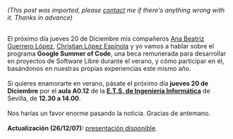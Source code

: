 *(This post was imported, please [contact](/#/contact) me if there's anything wrong with it. Thanks in advance)*

<a onblur="try {parent.deselectBloggerImageGracefully();} catch(e) {}" href="http://bp3.blogger.com/_z2FqY6j3nZs/R2U0ap82b8I/AAAAAAAAA4s/1JIz5A2DPME/s1600-h/gsoclogo07.jpg"><img style="cursor: pointer;" src="http://bp3.blogger.com/_z2FqY6j3nZs/R2U0ap82b8I/AAAAAAAAA4s/1JIz5A2DPME/s400/gsoclogo07.jpg" alt="" id="BLOGGER_PHOTO_ID_5144575781882982338" border="0" /></a><br /><br />El próximo día jueves 20 de Diciembre mis compañeros <a href="http://www.ekaia.org/">Ana Beatriz Guerrero López</a>, <a href="http://penyaskitodice.wordpress.com/">Christian López Espínola</a> y yo vamos a hablar sobre el programa <span style="font-weight: bold;">Google Summer of Code</span>, una beca remunerada para desarrollar en proyectos de Software Libre durante el verano, y cómo participar en él, basándonos en nuestras propias experiencias este mismo año.<br /><br />Si quieres enamorarte en verano, pásate el próximo día <span style="font-weight: bold;">jueves 20 de Diciembre</span> por el <span style="font-weight: bold;">aula A0.12</span> de la <a href="http://www.eii.us.es/"><span style="font-weight: bold;">E.T.S. de Ingeniería Informática</span></a> de Sevilla, de <span style="font-weight: bold;">12.30 a 14.00</span>.<br /><br />Nos harías un favor enorme pasando la noticia. Gracias de antemano.<br /><br /><span style="font-weight: bold;">Actualización (26/12/07):</span> <a href="http://docs.google.com/Presentation?id=ddcdsmh3_23c5vgg8">presentación disponible</a>.